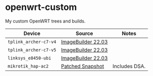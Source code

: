 # openwrt-custom

My custom OpenWRT trees and builds.

| Device | Source | Notes |
| --- | --- | --- |
| `tplink_archer-c7-v4` | [ImageBuilder 22.03](./asu.go) | |
| `tplink_archer-c7-v5` | [ImageBuilder 22.03](./asu.go) | |
| `linksys_e8450-ubi` | [ImageBuilder 22.03](./asu.go) | |
| `mikrotik_hap-ac2` | [Patched Snapshot](https://github.com/pgaskin/openwrt-custom/tree/custom/mikrotik_hap-ac2) | Includes DSA. |
